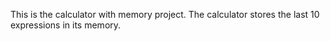This is the calculator with memory project. The calculator stores
the last 10 expressions in its memory.

